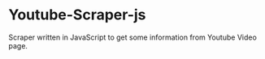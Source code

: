 # Youtube-Scraper-js
Scraper written in JavaScript to get some information from Youtube Video page.

